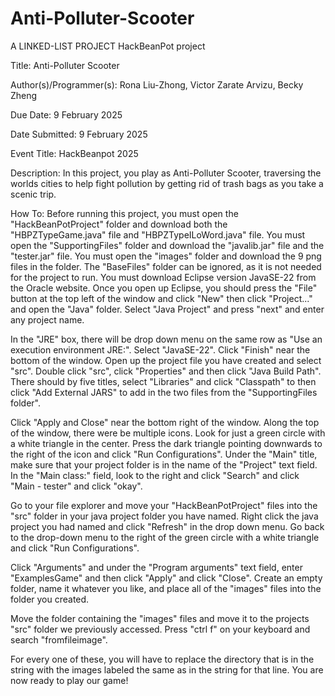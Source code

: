 # Anti-Polluter-Scooter
A LINKED-LIST PROJECT
HackBeanPot project

Title: Anti-Polluter Scooter

Author(s)/Programmer(s): Rona Liu-Zhong, Victor Zarate Arvizu, Becky Zheng

Due Date: 9 February 2025

Date Submitted: 9 February 2025

Event Title: HackBeanpot 2025

Description: In this project, you play as Anti-Polluter Scooter, traversing the worlds cities to help fight pollution by getting rid of trash bags as you take a scenic trip.

How To: Before running this project, you must open the "HackBeanPotProject" folder and download both the "HBPZTypeGame.java" file and "HBPZTypeILoWord.java" file. You must open the "SupportingFiles" folder and download the "javalib.jar" file and the "tester.jar" file. You must open the "images" folder and download the 9 png files in the folder. The "BaseFiles" folder can be ignored, as it is not needed for the project to run. You must download Eclipse version JavaSE-22 from the Oracle website. Once you open up Eclipse, you should press the "File" button at the top left of the window and click "New" then click "Project..." and open the "Java" folder. Select "Java Project" and press "next" and enter any project name.

In the "JRE" box, there will be drop down menu on the same row as "Use an execution environment JRE:". Select "JavaSE-22". Click "Finish" near the bottom of the window. Open up the project file you have created and select "src". Double click "src", click "Properties" and then click "Java Build Path". There should by five titles, select "Libraries" and click "Classpath" to then click "Add External JARS" to add in the two files from the "SupportingFiles folder".

Click "Apply and Close" near the bottom right of the window. Along the top of the window, there were be multiple icons. Look for just a green circle with a white triangle in the center. Press the dark triangle pointing downwards to the right of the icon and click "Run Configurations". Under the "Main" title, make sure that your project folder is in the name of the "Project" text field. In the "Main class:" field, look to the right and click "Search" and click "Main - tester" and click "okay".

Go to your file explorer and move your "HackBeanPotProject" files into the "src" folder in your java project folder you have named. Right click the java project you had named and click "Refresh" in the drop down menu. Go back to the drop-down menu to the right of the green circle with a white triangle and click "Run Configurations".

Click "Arguments" and under the "Program arguments" text field, enter "ExamplesGame" and then click "Apply" and click "Close". Create an empty folder, name it whatever you like, and place all of the "images" files into the folder you created.

Move the folder containing the "images" files and move it to the projects "src" folder we previously accessed. Press "ctrl f" on your keyboard and search "fromfileimage".

For every one of these, you will have to replace the directory that is in the string with the images labeled the same as in the string for that line. You are now ready to play our game!

